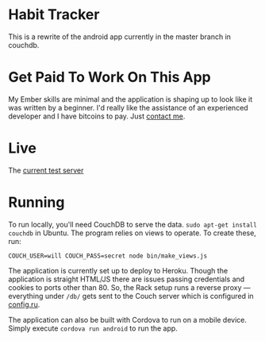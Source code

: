 Habit Tracker
=============

This is a rewrite of the android app currently in the master branch in couchdb.

Get Paid To Work On This App
============================

My Ember skills are minimal and the application is shaping up to look like it was written by a beginner. I'd really like the assistance of an experienced developer and I have bitcoins to pay. Just [contact me](mailto:will@dhappy.org).

# Live

The [current test server](http://hbit.herokuapp.com)

# Running

To run locally, you'll need CouchDB to serve the data. `sudo apt-get install couchdb` in Ubuntu. The program relies on views to operate. To create these, run:

    COUCH_USER=will COUCH_PASS=secret node bin/make_views.js

The application is currently set up to deploy to Heroku. Though the application is straight HTML/JS there are issues passing credentials and cookies to ports other than 80. So, the Rack setup runs a reverse proxy — everything under `/db/` gets sent to the Couch server which is configured in [config.ru](config.ru).

The application can also be built with Cordova to run on a mobile device. Simply execute `cordova run android` to run the app.
